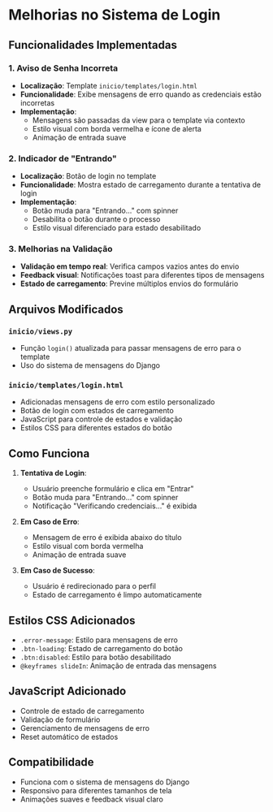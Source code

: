 # Melhorias no Sistema de Login

## Funcionalidades Implementadas

### 1. Aviso de Senha Incorreta
- **Localização**: Template `inicio/templates/login.html`
- **Funcionalidade**: Exibe mensagens de erro quando as credenciais estão incorretas
- **Implementação**: 
  - Mensagens são passadas da view para o template via contexto
  - Estilo visual com borda vermelha e ícone de alerta
  - Animação de entrada suave

### 2. Indicador de "Entrando"
- **Localização**: Botão de login no template
- **Funcionalidade**: Mostra estado de carregamento durante a tentativa de login
- **Implementação**:
  - Botão muda para "Entrando..." com spinner
  - Desabilita o botão durante o processo
  - Estilo visual diferenciado para estado desabilitado

### 3. Melhorias na Validação
- **Validação em tempo real**: Verifica campos vazios antes do envio
- **Feedback visual**: Notificações toast para diferentes tipos de mensagens
- **Estado de carregamento**: Previne múltiplos envios do formulário

## Arquivos Modificados

### `inicio/views.py`
- Função `login()` atualizada para passar mensagens de erro para o template
- Uso do sistema de mensagens do Django

### `inicio/templates/login.html`
- Adicionadas mensagens de erro com estilo personalizado
- Botão de login com estados de carregamento
- JavaScript para controle de estados e validação
- Estilos CSS para diferentes estados do botão

## Como Funciona

1. **Tentativa de Login**:
   - Usuário preenche formulário e clica em "Entrar"
   - Botão muda para "Entrando..." com spinner
   - Notificação "Verificando credenciais..." é exibida

2. **Em Caso de Erro**:
   - Mensagem de erro é exibida abaixo do título
   - Estilo visual com borda vermelha
   - Animação de entrada suave

3. **Em Caso de Sucesso**:
   - Usuário é redirecionado para o perfil
   - Estado de carregamento é limpo automaticamente

## Estilos CSS Adicionados

- `.error-message`: Estilo para mensagens de erro
- `.btn-loading`: Estado de carregamento do botão
- `.btn:disabled`: Estilo para botão desabilitado
- `@keyframes slideIn`: Animação de entrada das mensagens

## JavaScript Adicionado

- Controle de estado de carregamento
- Validação de formulário
- Gerenciamento de mensagens de erro
- Reset automático de estados

## Compatibilidade

- Funciona com o sistema de mensagens do Django
- Responsivo para diferentes tamanhos de tela
- Animações suaves e feedback visual claro

